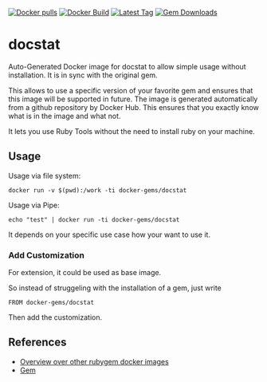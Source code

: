 [![Docker pulls](https://img.shields.io/docker/pulls/rubygem/docstat.svg)](https://hub.docker.com/r/rubygem/docstat/)
[![Docker Build](https://img.shields.io/docker/automated/rubygem/docstat.svg)](https://hub.docker.com/r/rubygem/docstat/)
[![Latest Tag](https://img.shields.io/github/tag/docker-rubygem/docstat.svg)](https://hub.docker.com/r/rubygem/docstat/)
[![Gem Downloads](https://img.shields.io/gem/dt/docstat.svg)](https://rubygems.org/gems/docstat/)
# docstat

Auto-Generated Docker image for docstat to allow simple usage without installation.
It is in sync with the original gem.

This allows to use a specific version of your favorite gem and ensures that this image will be supported in future.
The image is generated automatically from a github repository by Docker Hub.
This ensures that you exactly know what is in the image and what not.

It lets you use Ruby Tools without the need to install ruby on your machine.

## Usage

Usage via file system:

`docker run -v $(pwd):/work -ti docker-gems/docstat`

Usage via Pipe:

`echo "test" | docker run -ti docker-gems/docstat`

It depends on your specific use case how your want to use it.

### Add Customization

For extension, it could be used as base image.

So instead of struggeling with the installation of a gem, just write

`FROM docker-gems/docstat`

Then add the customization.

## References

 - [Overview over other rubygem docker images](https://github.com/thinkbot/docker-rubygem)
 - [Gem](https://rubygems.org/gems/docstat/)
